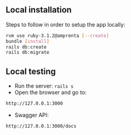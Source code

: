 ## Local installation

Steps to follow in order to setup the app locally:

```sh
rvm use ruby-3.1.2@amprenta [--create]
bundle [install]
rails db:create
rails db:migrate
```

## Local testing
- Run the server: `rails s`
- Open the browser and go to:
```sh
http://127.0.0.1:3000
```
- Swagger API:
```sh
http://127.0.0.1:3000/docs
```
